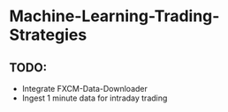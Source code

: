 # Machine-Learning-Trading-Strategies

## TODO:
* Integrate FXCM-Data-Downloader
* Ingest 1 minute data for intraday trading
